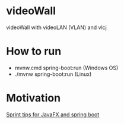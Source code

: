# videoWall
videoWall with videoLAN (VLAN) and vlcj

# How to run
* mvnw.cmd spring-boot:run (Windows OS)
* ./mvnw spring-boot:run (Linux)

# Motivation
[Sprint tips for JavaFX and spring boot](https://spring.io/blog/2019/01/16/spring-tips-javafx)